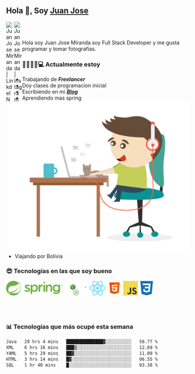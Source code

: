 ## Hola 👋, Soy [Juan Jose](http://juanjoses.me)

<a href="https://www.linkedin.com/in/juanjosemirandam/">
  <img align="left" alt="Juan Jose Miranda | LinkdeIN" width="22px" src="https://cdn.jsdelivr.net/npm/simple-icons@v3/icons/linkedin.svg" />
</a>

<a href="https://www.instagram.com/juan.jose.miranda/">
  <img align="left" alt="Juan Jose Miranda | Instagram" width="22px" src="https://cdn.jsdelivr.net/npm/simple-icons@v3/icons/instagram.svg" />
</a>

<br /> <br />

Hola soy Juan Jose Miranda soy Full Stack Developer y me gusta programar y tomar fotografias.

<img align="right" alt="GIF" src="./images/gif-juanjose.gif" width="500" max-height="320" />

### 👨‍💻🕵‍♀💻 Actualmente estoy

- Trabajando de ***Freelancer***
- Doy clases de programacion inicial
- Escribiendo en mi ***[Blog](http://juanjoses.me)***
- Aprendiendo mas spring
- Viajando por Bolivia 

### 😎 Tecnologías en las que soy bueno

<code><img alt="Spring" height="40px" src="./images/spring-icon.svg"/></code>
<code><img alt="NodeJS" height="40px" src="./images/nodejs-icon.svg" /></code>
<code><img alt="ReactJS" height="40px" src="./images/react-icon.svg" /></code>
<code><img alt="HTML5" height="40px" src="./images/html-icon.png" /></code>
<code><img alt="JavaScript" height="40px" src="./images/js-icon.png"  /></code>
<code><img alt="CSS3" height="40px" src="./images/css-icon.png" /></code>

<br/><br/>

### 📊 Tecnologías que más ocupé esta semana

<!--START_SECTION:waka-->
```text
Java   29 hrs 4 mins   ██████████████▓░░░░░░░░░░   58.77 % 
XML    6 hrs 16 mins   ███▒░░░░░░░░░░░░░░░░░░░░░   12.69 % 
YAML   5 hrs 29 mins   ██▓░░░░░░░░░░░░░░░░░░░░░░   11.09 % 
HTML   3 hrs 14 mins   █▓░░░░░░░░░░░░░░░░░░░░░░░   06.55 % 
SQL    1 hr 40 mins    █░░░░░░░░░░░░░░░░░░░░░░░░   03.38 % 
```
<!--END_SECTION:waka-->

<!-- ### 📌🤓 Últimos artículos en mi blog -->
